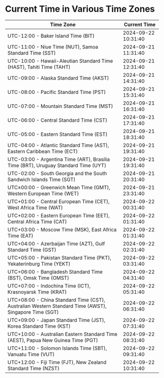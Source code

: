# Current Time in Various Time Zones

| Time Zone | Current Time |
|-----------|--------------|
| UTC-12:00 - Baker Island Time (BIT) | 2024-09-22 10:31:40 |
| UTC-11:00 - Niue Time (NUT), Samoa Standard Time (SST) | 2024-09-21 11:31:40 |
| UTC-10:00 - Hawaii-Aleutian Standard Time (HAST), Tahiti Time (TAHT) | 2024-09-21 12:31:40 |
| UTC-09:00 - Alaska Standard Time (AKST) | 2024-09-21 14:31:40 |
| UTC-08:00 - Pacific Standard Time (PST) | 2024-09-21 15:31:40 |
| UTC-07:00 - Mountain Standard Time (MST) | 2024-09-21 16:31:40 |
| UTC-06:00 - Central Standard Time (CST) | 2024-09-21 17:31:40 |
| UTC-05:00 - Eastern Standard Time (EST) | 2024-09-21 18:31:40 |
| UTC-04:00 - Atlantic Standard Time (AST), Eastern Caribbean Time (ECT) | 2024-09-21 19:31:40 |
| UTC-03:00 - Argentina Time (ART), Brasília Time (BRT), Uruguay Standard Time (UYT) | 2024-09-21 19:31:40 |
| UTC-02:00 - South Georgia and the South Sandwich Islands Time (SGT) | 2024-09-21 20:31:40 |
| UTC±00:00 - Greenwich Mean Time (GMT), Western European Time (WET) | 2024-09-21 23:31:40 |
| UTC+01:00 - Central European Time (CET), West Africa Time (WAT) | 2024-09-22 00:31:40 |
| UTC+02:00 - Eastern European Time (EET), Central Africa Time (CAT) | 2024-09-22 01:31:40 |
| UTC+03:00 - Moscow Time (MSK), East Africa Time (EAT) | 2024-09-22 01:31:40 |
| UTC+04:00 - Azerbaijan Time (AZT), Gulf Standard Time (GST) | 2024-09-22 02:31:40 |
| UTC+05:00 - Pakistan Standard Time (PKT), Yekaterinburg Time (YEKT) | 2024-09-22 03:31:40 |
| UTC+06:00 - Bangladesh Standard Time (BST), Omsk Time (OMST) | 2024-09-22 04:31:40 |
| UTC+07:00 - Indochina Time (ICT), Krasnoyarsk Time (KRAT) | 2024-09-22 05:31:40 |
| UTC+08:00 - China Standard Time (CST), Australian Western Standard Time (AWST), Singapore Time (SGT) | 2024-09-22 06:31:40 |
| UTC+09:00 - Japan Standard Time (JST), Korea Standard Time (KST) | 2024-09-22 07:31:40 |
| UTC+10:00 - Australian Eastern Standard Time (AEST), Papua New Guinea Time (PGT) | 2024-09-22 08:31:40 |
| UTC+11:00 - Solomon Islands Time (SBT), Vanuatu Time (VUT) | 2024-09-22 09:31:40 |
| UTC+12:00 - Fiji Time (FJT), New Zealand Standard Time (NZST) | 2024-09-22 10:31:40 |
